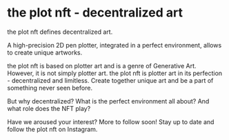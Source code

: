 # the plot nft - decentralized art

the plot nft defines decentralized art.

A high-precision 2D pen plotter, integrated in a perfect environment,
allows to create unique artworks.

the plot nft is based on plotter art and is a genre of Generative Art.
However, it is not simply plotter art.
the plot nft is plotter art in its perfection - decentralized and limitless.
Create together unique art and be a part of something never seen before.

But why decentralized?
What is the perfect environment all about?
And what role does the NFT play?

Have we aroused your interest? More to follow soon!
Stay up to date and follow the plot nft on Instagram.
